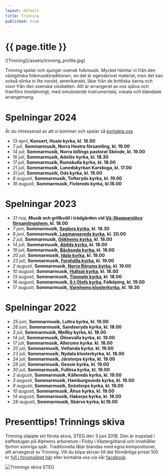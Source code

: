 ```yaml
---
layout: default
title: Trinning
published: true
---
```

<div>
  <h1 class="page-title">{{ page.title }}</h1>
</div>
![Trinning](/assets/trinning_profile.jpg)

Trinning spelar och sjunger svensk folkmusik. Mycket hämtar vi från den västgötska folkmusiktraditionen, en del är egenskrivet material, men det kan också slinka 
in lite norskt, amerikanskt, låtar från de brittiska öarna och visor från den svenska visskatten. Allt är arrangerat av oss själva och framförs trestämmigt, med omväxlande instrumentala, vokala och blandade arrangemang.

# Spelningar 2024
Är du intresserad av att vi kommer och spelar så [kontakta oss](/kontakt) 

* *13 april*, **Konsert, Husie kyrka, kl. 16.00**
* *7 juli*, **Sommarmusik, Norra Hestra församling, kl. 19.00**
* *14 juli*, **Sommarmusik, Norra billings pastorat Skövde, kl. 19.00**
* *16 juli*, **Sommarmusik, Adelöv kyrka, kl. 18.30**
* *17 juli*, **Sommarmusik, Rumskulla kyrka, kl. 18.00**
* *21 juli*, **Sommarmusik, Lunedskyrkan Karskoga, kl. 17.00**
* *31 juli*, **Sommarmusik, Ods kyrka, kl. 19.00**
* *8 augusti*, **Sommarmusik, Tofteryds kyrka, kl. 19.00**
* *18 augusti*, **Sommarmusik, Fivlereds kyrka, kl.18.00**

# Spelningar 2023 

* *31 maj*, **Musik och grillkväll i trädgården vid [Vä-Skepparslövs församlingshem](https://goo.gl/maps/NBBEGyTZLesgwH1NA "Karta till spelningen"), kl. 18.00**
* *7 juni*, **Sommarmusik, [Seglora kyrka](https://goo.gl/maps/GZoHDHFCoh4ZdnBa7 "Karta till spelningen"), kl. 18.30**
* *8 juni*, **Sommarmusik, [Lagmansereds kyrka](https://goo.gl/maps/JDuJv9H9oiigLjHU9  "Karta till spelningen"), kl. 20.00**
* *2 juli*, **Sommarmusik, [Gökhems kyrka](https://goo.gl/maps/t9hsx9TMJk8QokLf7 "Karta till spelningen"), kl. 18.00**
* *14 juli*, **Sommarmusik, [Abilds kyrka](https://goo.gl/maps/GR9jKEs4KDPdYC899 "Karta till spelningen"), kl. 18.00**
* *19 juli*, **Sommarmusik, [Bäckseda kyrka](https://goo.gl/maps/7R2sXCTd1S5R1CNR9 "Karta till spelningen"), kl. 18.00**
* *20 juli*, **Sommarmusik, [Idala kyrka](https://goo.gl/maps/NDJpd1BQ8kbPTzym7 "Karta till spelningen"), kl. 19.00**
* *23 juli*, **Sommarmusik, [Forshälla kyrka](https://goo.gl/maps/wsgHy95QUNmaZ3bm7 "Karta till spelningen"), kl. 19.00**
* *2 augusti*, **Sommarmusik, [Norra Rörums kyrka](https://goo.gl/maps/GsKPpJCTZkPrFmUg8 "Karta till spelningen"), kl. 19.00**
* *10 augusti*, **Sommarmusik, [Hultsjö kyrka](https://goo.gl/maps/mzHdsoTUEPyutfni6 "Karta till spelningen"), kl. 18.00**
* *13 augusti*, **Sommarmusik, [Timmele kyrka](https://goo.gl/maps/Mpb3ScQC4KSgqBa96 "Karta till spelningen"), kl. 18.00**
* *16 augusti*, **Sommarmusik, [S:t Olofs kyrka](https://goo.gl/maps/BzUymFUZpVdwQoGm9 "Karta till spelningen"), Falköping, kl. 19.00**
* *17 augusti*, **Sommarmusik, [Varnhems klosterkyrka](https://goo.gl/maps/VobS3m6WXgHGogiU9 "Karta till spelningen"), kl. 19.30**

# Spelningar 2022

* *25 juni*, **Sommarmusik, Luttra kyrka, kl. 19.00**
* *26 juni*, **Sommarmusik, Sandseryds kyrka, kl. 18.00**
* *3 juli*, **Sommarmusik, Mellby kyrka, kl. 18.00**
* *14 juli*, **Sommarmusik, Ölmevalla kyrka, kl. 19.00**
* *17 juli*, **Sommarmusik, Allerums kyrka. kl. 18.00**
* *20 juli*, **Sommarmusik, Vetlanda kyrka. kl. 19.00**
* *23 juli*, **Sommarmusik, Nydala klosterkyrka, kl. 18.00**
* *24 juli*, **Sommarmusik, Järstorps kyrka, kl. 19.00** 
* *28 juli*, **Sommarmusik, Gessie kyrka, kl. 19.00**
* *30 juli*, **Sommarmusik, Fullösa kyrka, kl. 19.00**
* *2 augusti*, **Sommarmusik, Kållereds kyrka, kl. 19.00**
* *3 augusti*, **Sommarmusik, Hamburgsunds kyrka, kl. 19.00**
* *9 augusti*, **Sommarmusik, Snöstorps kyrka, kl. 19.00**
* *10 augusti*, **Sommarmusik, Åhus kyrka, kl. 19.00**
* *14 augusti*, **Sommarmusik, Hakarps kyrka, kl. 18.00** 
* *28 augusti*, **Sommarmusik, Skärvs kyrka, kl.19.00**

# Presenttips! Trinnings skiva
Trinning släppte sin första skiva, STEG den 3 juni 2018. Den är inspelad i kaffestugan på Alphems arboretum i Floby i Västergötland och innehåller fjorton somriga spår. Traditionella låtar blandas med egna kompositioner, allt arrangerat av Trinning. Vill du köpa skivan till det förmånliga priset 100 kr [fyll i forumuläret här](/skivor) eller kontakta oss via vår [facebook](https://www.facebook.com/trinningfolk/). 

![Trinnings skiva STEG]({{site.baseurl}}//assets/CD-steg.jpg)
